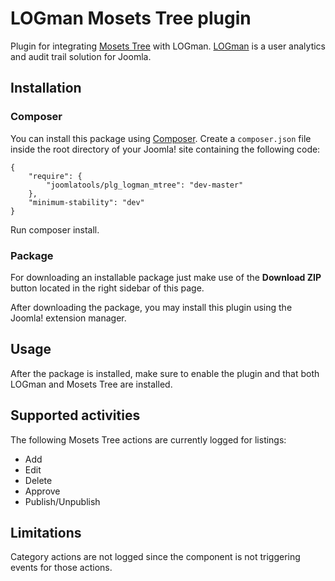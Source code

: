 LOGman Mosets Tree plugin
========================

Plugin for integrating [Mosets Tree](https://www.mosets.com/tree/) with LOGman. [LOGman](https://www.joomlatools.com/extensions/logman/) is a user analytics and audit trail solution for Joomla.

## Installation

### Composer

You can install this package using [Composer](https://getcomposer.org/). Create a `composer.json` file inside the root directory of your Joomla! site containing the following code:

```
{
    "require": {        
        "joomlatools/plg_logman_mtree": "dev-master"
    },
    "minimum-stability": "dev"
}
```

Run composer install.

### Package

For downloading an installable package just make use of the **Download ZIP** button located in the right sidebar of this page.

After downloading the package, you may install this plugin using the Joomla! extension manager.

## Usage

After the package is installed, make sure to enable the plugin and that both LOGman and Mosets Tree are installed.

## Supported activities

The following Mosets Tree actions are currently logged for listings:

* Add
* Edit
* Delete
* Approve
* Publish/Unpublish

## Limitations

Category actions are not logged since the component is not triggering events for those actions.
